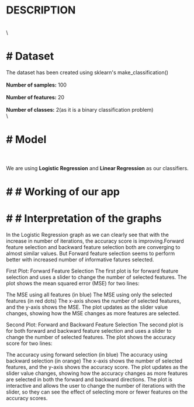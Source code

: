 # DESCRIPTION
\
\
# # Dataset
The dataset has been created using sklearn's make_classification()
\
\
**Number of samples:** 100
\
\
**Number of features:** 20
\
\
**Number of classes:** 2(as it is a binary classification problem)
\
\
# # Model
\
\
We are using **Logistic Regression** and **Linear Regression** as our classifiers.
# # # Working of our app





# # # Interpretation of the graphs

In the Logistic Regression graph as we can clearly see that with the increase in number of iterations, the accuracy score is improving.Forward feature selection and backward feature selection both are converging to almost similar values. But Forward feature selection seems to perform better with increased number of informative fatures selected.

First Plot: Forward Feature Selection
The first plot is for forward feature selection and uses a slider to change the number of selected features. The plot shows the mean squared error (MSE) for two lines:

The MSE using all features (in blue)
The MSE using only the selected features (in red dots)
The x-axis shows the number of selected features, and the y-axis shows the MSE. The plot updates as the slider value changes, showing how the MSE changes as more features are selected.

Second Plot: Forward and Backward Feature Selection
The second plot is for both forward and backward feature selection and uses a slider to change the number of selected features. The plot shows the accuracy score for two lines:

The accuracy using forward selection (in blue)
The accuracy using backward selection (in orange)
The x-axis shows the number of selected features, and the y-axis shows the accuracy score. The plot updates as the slider value changes, showing how the accuracy changes as more features are selected in both the forward and backward directions. The plot is interactive and allows the user to change the number of iterations with the slider, so they can see the effect of selecting more or fewer features on the accuracy scores.